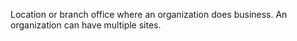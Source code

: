 Location or branch office where an organization does business. An organization can have multiple sites.